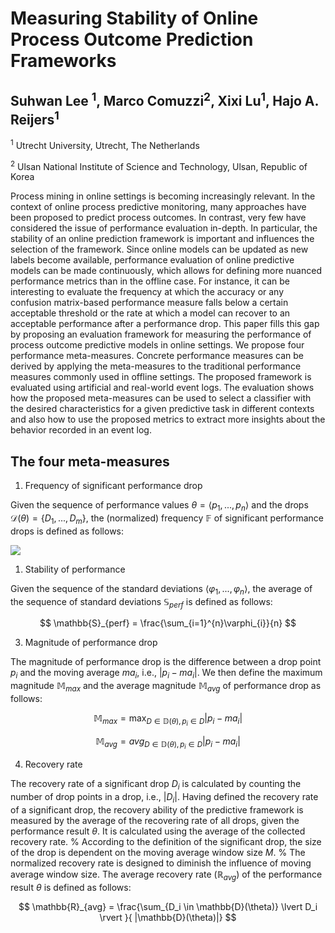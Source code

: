 # Measuring Stability of Online Process Outcome Prediction Frameworks
## Suhwan Lee <sup>1</sup>, Marco Comuzzi<sup>2</sup>, Xixi Lu<sup>1</sup>, Hajo A. Reijers<sup>1</sup>

<sup>1</sup> Utrecht University, Utrecht, The Netherlands

<sup>2</sup> Ulsan National Institute of Science and Technology, Ulsan, Republic of Korea

Process mining in online settings is becoming increasingly relevant. In the context of online process predictive monitoring, many approaches have been proposed to predict process outcomes. In contrast, very few have considered the issue of performance evaluation in-depth. In particular, the stability of an online prediction framework is important and influences the selection of the framework. 
Since online models can be updated as new labels become available, performance evaluation of online predictive models can be made continuously, which allows for defining more nuanced performance metrics than in the offline case. 
For instance, it can be interesting to evaluate the frequency at which the accuracy or any confusion matrix-based performance measure falls below a certain acceptable threshold or the rate at which a model can recover to an acceptable performance after a performance drop. 
This paper fills this gap by proposing an evaluation framework for measuring the performance of process outcome predictive models in online settings. We propose four performance meta-measures. Concrete performance measures can be derived by applying the meta-measures to the traditional performance measures commonly used in offline settings. 
The proposed framework is evaluated using artificial and real-world event logs. The evaluation shows how the proposed meta-measures can be used to select a classifier with the desired characteristics for a given predictive task in different contexts and also how to use the proposed metrics to extract more insights about the behavior recorded in an event log.  

## The four meta-measures

1. Frequency of significant performance drop

Given the sequence of performance values $\theta = \langle p_1, ..., p_n \rangle$ and the drops $\mathcal{D}(\theta) = \{D_1, ..., D_m\}$, the (normalized) frequency $\mathbb{F}$ of significant performance drops is defined as follows:


<img src=https://latex2png.com/pngs/605a479c4d1fc91fe76f1d281182b957.png></img>

1. Stability of performance

Given the sequence of the standard deviations $\langle \varphi_1, ..., \varphi_n \rangle$, the average of the sequence of standard deviations $\mathbb{S}_{perf}$ is defined as follows: 

$$
\mathbb{S}_{perf} = \frac{\sum_{i=1}^{n}\varphi_{i}}{n}
$$

3. Magnitude of performance drop

The magnitude of performance drop is the difference between a drop point $p_{i}$ and the moving average $ma_i$, i.e., $\lvert p_i - ma_i \rvert$. 
We then define the maximum magnitude $\mathbb{M}_{max}$ and the average magnitude $\mathbb{M}_{avg}$ of performance drop as follows:

$$
\mathbb{M}_{max} = \max_{D \in \mathbb{D}(\theta), p_i \in D}{ \lvert p_{i} - ma_{i} \rvert }
$$

$$
\mathbb{M}_{avg} = avg_{D \in \mathbb{D}(\theta), p_i \in D}{ \lvert p_{i} - ma_{i} \rvert }
$$

4. Recovery rate

The recovery rate of a significant drop $D_{i}$ is calculated by counting the number of drop points in a drop, i.e., $\lvert D_{i} \rvert$. Having defined the recovery rate of a significant drop, the recovery ability of the predictive framework is measured by the average of the recovering rate of all drops, given the performance result $\theta$. It is calculated using the average of the collected recovery rate. 
% According to the definition of the significant drop, the size of the drop is dependent on the moving average window size $M$. 
% The normalized recovery rate is designed to diminish the influence of moving average window size. 
The average recovery rate ($\mathbb{R}_{avg}$) of the performance result $\theta$ is defined as follows:

$$
\mathbb{R}_{avg} = \frac{\sum_{D_i \in \mathbb{D}(\theta)} \lvert D_i \rvert }{ |\mathbb{D}(\theta)|}
$$

